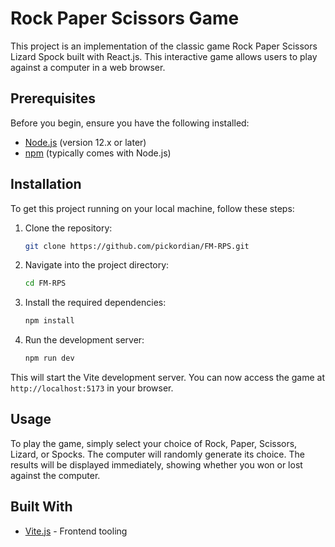 # Rock Paper Scissors Game

This project is an implementation of the classic game Rock Paper Scissors Lizard Spock built with  React.js. This interactive game allows users to play against a computer in a web browser.

## Prerequisites

Before you begin, ensure you have the following installed:
- [Node.js](https://nodejs.org/) (version 12.x or later)
- [npm](https://npmjs.com/) (typically comes with Node.js)

## Installation

To get this project running on your local machine, follow these steps:

1. Clone the repository:
   ```bash
   git clone https://github.com/pickordian/FM-RPS.git
   ```
2. Navigate into the project directory:
   ```bash
   cd FM-RPS
   ```
3. Install the required dependencies:
   ```bash
   npm install
   ```
4. Run the development server:
   ```bash
   npm run dev
   ```

This will start the Vite development server. You can now access the game at `http://localhost:5173` in your browser.

## Usage

To play the game, simply select your choice of Rock, Paper, Scissors, Lizard, or Spocks. The computer will randomly generate its choice. The results will be displayed immediately, showing whether you won or lost against the computer.

## Built With

- [Vite.js](https://vitejs.dev/) - Frontend tooling


